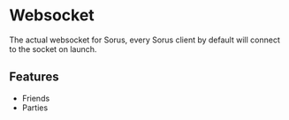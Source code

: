 # Websocket
The actual websocket for Sorus, every Sorus client by default will connect to the socket on launch.

## Features
 - Friends
 - Parties